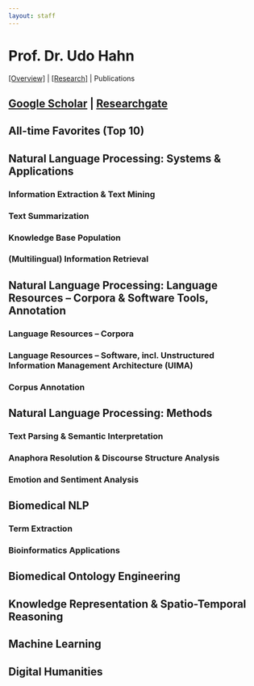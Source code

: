 ```yaml
---
layout: staff
---
```


# Prof. Dr. Udo Hahn

[[Overview]](../Prof_+Dr_+Udo+Hahn.html) | 
[[Research]](research.html) | 
Publications

## [Google Scholar](https://scholar.google.com/citations?user=pSziNSkAAAAJ&hl=de) | [Researchgate](https://www.researchgate.net/profile/Udo_Hahn)

## All-time Favorites (Top 10)

## Natural Language Processing: Systems & Applications

###  Information Extraction & Text Mining
### Text Summarization
###  Knowledge Base Population
###  (Multilingual) Information Retrieval


## Natural Language Processing: Language Resources – Corpora & Software Tools, Annotation

### Language Resources – Corpora
### Language Resources – Software, incl. Unstructured Information Management Architecture (UIMA)
### Corpus Annotation

## Natural Language Processing: Methods

###  Text Parsing & Semantic Interpretation
###  Anaphora Resolution & Discourse Structure Analysis
###  Emotion and Sentiment Analysis

## Biomedical NLP

### Term Extraction
### Bioinformatics Applications

## Biomedical Ontology Engineering

## Knowledge Representation & Spatio-Temporal Reasoning

## Machine Learning

## Digital Humanities
